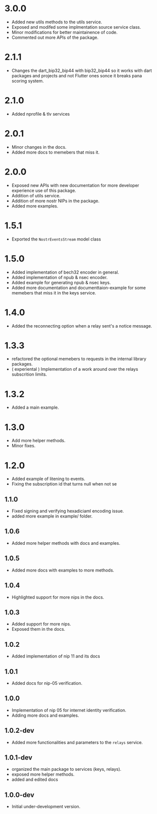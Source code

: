 # 3.0.0
 
 - Added new utils methods to the utils service.
 - Exposed and modifed some implmentation source service class.
 - Minor modifications for better maintainence of code.
 - Commented out more APIs of the package.

# 2.1.1

- Changes the dart_bip32_bip44 with bip32_bip44 so it works with dart packages and projects and not Flutter ones sonce it breaks pana scoring system.

# 2.1.0
 
 - Added nprofile & tlv services
# 2.0.1
 
 - Minor changes in the docs.
 - Added more docs to memebers that miss it. 
# 2.0.0
 
 - Exposed new APIs with new documentation for more developer experience use of this package.
 - Addition of utils service.
 - Addition of more nostr NIPs in the package.
 - Added more examples.

# 1.5.1

- Exported the `NostrEventsStream` model class

# 1.5.0

- Added implementation of bech32 encoder in general.
- Added implementation of npub & nsec encoder.
- Added example for generating npub & nsec keys.
- Added more documentation and documenttaion-example for some memebers that miss it in the keys service.

# 1.4.0

- Added the reconnecting option when a relay sent's a notice message.

# 1.3.3

- refactored the optional memebers to requests in the internal library packages.
- ( experiental ) Implementation of a work around over the relays subscrition limits.

# 1.3.2

- Added a main example.

# 1.3.0

- Add more helper methods.
- Minor fixes.

# 1.2.0

- Added example of litening to events.
- Fixing the subscription id that turns null when not se

## 1.1.0

- Fixed signing and verifying hexadiciaml encoding issue.
- added more example in example/ folder.

## 1.0.6

- Added more helper methods with docs and examples.

## 1.0.5

- Added more docs with examples to more methods.

## 1.0.4

- Highlighted support for more nips in the docs.

## 1.0.3

- Added support for more nips.
- Exposed them in the docs.

## 1.0.2

- Added implementation of nip 11 and its docs

## 1.0.1

- Added docs for nip-05 verification.

## 1.0.0

- Implementation of nip 05 for internet identity verification.
- Adding more docs and examples.

## 1.0.2-dev

- Added more functionalities and parameters to the `relays` service.

## 1.0.1-dev

- organized the main package to services (keys, relays).
- exposed more helper methods.
- added and edited docs

## 1.0.0-dev

- Initial under-development version.
